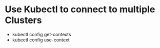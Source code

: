 # Use Kubectl to connect to multiple Clusters
- kubectl config get-contexts
- kubectl config use-context 

